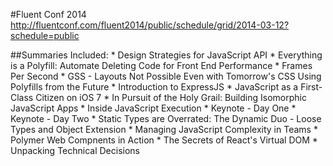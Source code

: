 #Fluent Conf 2014
http://fluentconf.com/fluent2014/public/schedule/grid/2014-03-12?schedule=public

##Summaries Included:
    * Design Strategies for JavaScript API
    * Everything is a Polyfill: Automate Deleting Code for Front End Performance
    * Frames Per Second
    * GSS - Layouts Not Possible Even with Tomorrow's CSS Using Polyfills from the Future
    * Introduction to ExpressJS
    * JavaScript as a First-Class Citizen on iOS 7
    * In Pursuit of the Holy Grail: Building Isomorphic JavaScript Apps
    * Inside JavaScript Execution
    * Keynote - Day One
    * Keynote - Day Two
    * Static Types are Overrated: The Dynamic Duo - Loose Types and Object Extension
    * Managing JavaScript Complexity in Teams
    * Polymer Web Compnents in Action
    * The Secrets of React's Virtual DOM
    * Unpacking Technical Decisions
